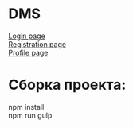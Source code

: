 # DMS
<a href="https://operating-expense.github.io/DMS/login">Login page</a><br/>
<a href="https://operating-expense.github.io/DMS/register">Registration page</a><br/>
<a href="https://operating-expense.github.io/DMS/profile">Profile page</a>

# Сборка проекта:
npm install<br/>
npm run gulp
